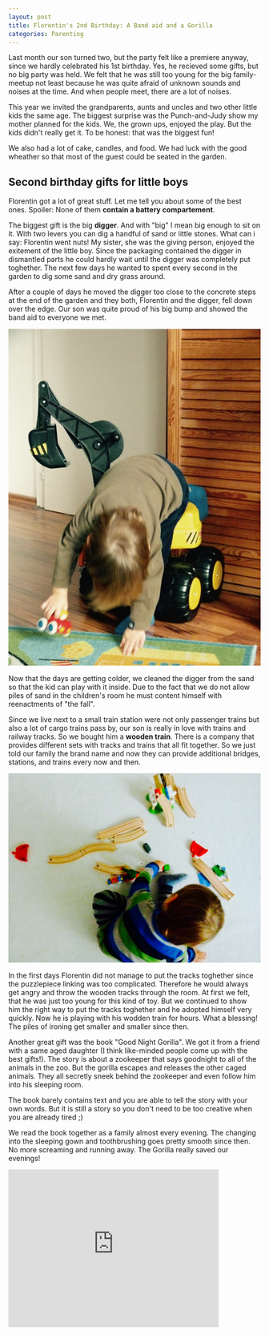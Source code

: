 ```yaml
---
layout: post
title: Florentin's 2nd Birthday: A Band aid and a Gorilla
categories: Parenting
---
```


Last month our son turned two, but the party felt like a premiere anyway, since we hardly celebrated his 1st birthday. Yes, he recieved some gifts, but no big party was held. We felt that he was still too young for the big family-meetup not least because he was quite afraid of unknown sounds and noises at the time. And when people meet, there are a lot of noises.

This year we invited the grandparents, aunts and uncles and two other little kids the same age. The biggest surprise was the Punch-and-Judy show my mother planned for the kids. We, the grown ups, enjoyed the play. But the kids didn't really get it. To be honest: that was the biggest fun!

We also had a lot of cake, candles, and food. We had luck with the good wheather so that most of the guest could be seated in the garden.

## Second birthday gifts for little boys

Florentin got a lot of great stuff. Let me tell you about some of the best ones. Spoiler: None of them **contain a battery compartement**.

The biggest gift is the big **digger**. And with "big" I mean big enough to sit on it. With two levers you can dig a handful of sand or little stones. What can i say: Florentin went nuts! My sister, she was the giving person, enjoyed the exitement of the little boy. Since the packaging contained the digger in dismantled parts he could hardly wait until the digger was completely put toghether. The next few days he wanted to spent every second in the garden to dig some sand and dry grass around.

After a couple of days he moved the digger too close to the concrete steps at the end of the garden and they both, Florentin and the digger, fell down over the edge. Our son was quite proud of his big bump and showed the band aid to everyone we met.

![Big digger falling down](/assets/img/flr_digger.gif)

Now that the days are getting colder, we cleaned the digger from the sand so that the kid can play with it inside. Due to the fact that we do not allow piles of sand in the children's room he must content himself with reenactments of "the fall".

Since we live next to a small train station were not only passenger trains but also a lot of cargo trains pass by, our son is really in love with trains and railway tracks. So we bought him a **wooden train**. There is a company that provides different sets with tracks and trains that all fit together. So we just told our family the brand name and now they can provide additional bridges, stations, and trains every now and then.

![Trains and rails](/assets/img/flr_train.jpg)

In the first days Florentin did not manage to put the tracks toghether since the puzzlepiece linking was too complicated. Therefore he would always get angry and throw the wooden tracks through the room. At first we felt, that he was just too young for this kind of toy. But we continued to show him the right way to put the tracks toghether and he adopted himself very quickly. Now he is playing with his wodden train for hours. What a blessing! The piles of ironing get smaller and smaller since then.

Another great gift was the book "Good Night Gorilla". We got it from a friend with a same aged daughter (I think like-minded people come up with the best gifts!). The story is about a zookeeper that says goodnight to all of the animals in the zoo. But the gorilla escapes and releases the other caged animals. They all secretly sneek behind the zookeeper and even follow him into his sleeping room.

The book barely contains text and you are able to tell the story with your own words. But it is still a story so you don't need to be too creative when you are already tired ;)

We read the book together as a family almost every evening. The changing into the sleeping gown and toothbrushing goes pretty smooth since then. No more screaming and running away. The Gorilla really saved our evenings!

<iframe width="420" height="315" src="https://www.youtube.com/embed/uBrK58hi8KA" frameborder="0" allowfullscreen></iframe>
